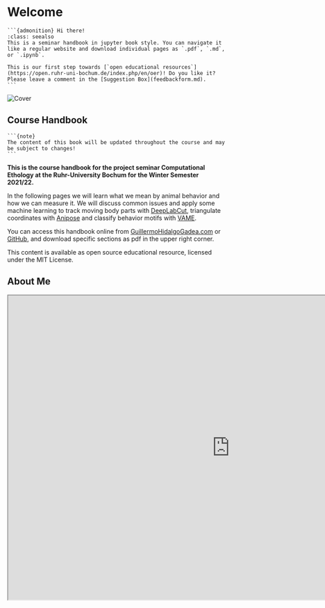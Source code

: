 # Welcome

````{margin}
```{admonition} Hi there!
:class: seealso
This is a seminar handbook in jupyter book style. You can navigate it like a regular website and download individual pages as `.pdf`, `.md`, or `.ipynb`. 

This is our first step towards [`open educational resources`](https://open.ruhr-uni-bochum.de/index.php/en/oer)! Do you like it? Please leave a comment in the [Suggestion Box](feedbackform.md).
```
````

![Cover](content/cover.png)

## Course Handbook

````{margin}
```{note}
The content of this book will be updated throughout the course and may be subject to changes!
```
````

**This is the course handbook for the project seminar Computational Ethology at the Ruhr-University Bochum for the Winter Semester 2021/22.**

In the following pages we will learn what we mean by animal behavior and how we can measure it. We will discuss common issues and apply some machine learning to track moving body parts with [DeepLabCut](https://github.com/DeepLabCut/DeepLabCut), triangulate coordinates with [Anipose](https://github.com/lambdaloop/anipose) and classify behavior motifs with [VAME](https://github.com/LINCellularNeuroscience/VAME).

You can access this handbook online from [GuillermoHidalgoGadea.com](https://guillermohidalgogadea.com/teaching/) or [GitHub](https://github.com/Guillermo-Hidalgo-Gadea/Seminar-ComputationalEthology), and download specific sections as pdf in the upper right corner.

This content is available as open source educational resource, licensed under the MIT License.

## About Me

<iframe src="https://www.bio.psy.ruhr-uni-bochum.de/members_guillermo.html" frameborder="1" width="1020" height="700"></iframe>
